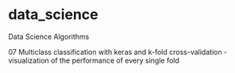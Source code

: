 # data_science
Data Science Algorithms

07 Multiclass classification with keras and k-fold cross-validation - visualization of the performance of every single fold
